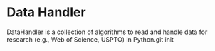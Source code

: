# Data Handler

DataHandler is a collection of algorithms to read and handle data for research (e.g., Web of Science, USPTO) in Python.git init
